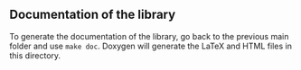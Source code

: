 Documentation of the library
-----------------------------------------------------------------

To generate the documentation of the library, go back to the previous main folder and use `make doc`. Doxygen will generate the LaTeX and HTML files in this directory.
